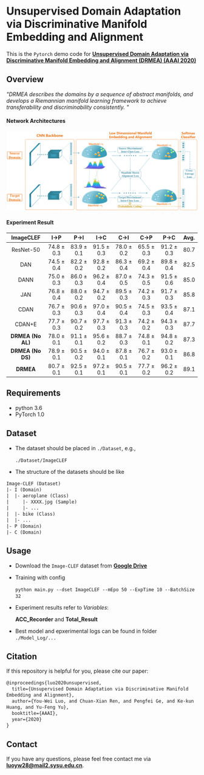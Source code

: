 # Unsupervised Domain Adaptation via Discriminative Manifold Embedding and Alignment

This is the `Pytorch` demo code for **[Unsupervised Domain Adaptation via Discriminative Manifold Embedding and Alignment (DRMEA) (AAAI 2020)](https://www.aaai.org/ojs/index.php/AAAI/article/view/5943)** 

## Overview

*"DRMEA describes the domains by a sequence of abstract manifolds, and develops a Riemannian manifold learning framework to achieve transferability and discriminability consistently. "*

#### Network Architectures
![NetworkArchitectures](https://github.com/LavieLuo/Datasets/blob/master/NetworkArchitectures_AAAI.png)

#### Experiment Result
ImageCLEF       |    I→P     |    P→I     |    I→C     |    C→I     |    C→P     |    P→C     | Avg. 
:----:|:----:|:----:|:----:|:----:|:----:|:----:|:----:
| ResNet-50     | 74.8 ± 0.3 | 83.9 ± 0.1 | 91.5 ± 0.3 | 78.0 ± 0.2 | 65.5 ± 0.3 | 91.2 ± 0.3 | 80.7
| DAN           | 74.5 ± 0.4 | 82.2 ± 0.2 | 92.8 ± 0.2 | 86.3 ± 0.4 | 69.2 ± 0.4 | 89.8 ± 0.4 | 82.5
| DANN          | 75.0 ± 0.3 | 86.0 ± 0.3 | 96.2 ± 0.4 | 87.0 ± 0.5 | 74.3 ± 0.5 | 91.5 ± 0.6 | 85.0
| JAN           | 76.8 ± 0.4 | 88.0 ± 0.2 | 94.7 ± 0.2 | 89.5 ± 0.3 | 74.2 ± 0.3 | 91.7 ± 0.3 | 85.8
| CDAN          | 76.7 ± 0.3 | 90.6 ± 0.3 | 97.0 ± 0.4 | 90.5 ± 0.4 | 74.5 ± 0.3 | 93.5 ± 0.4 | 87.1
| CDAN+E        | 77.7 ± 0.3 | 90.7 ± 0.2 | 97.7 ± 0.3 | 91.3 ± 0.3 | 74.2 ± 0.2 | 94.3 ± 0.3 | 87.7
| **DRMEA (No AL)** | 78.0 ± 0.1 | 91.1 ± 0.1 | 95.6 ± 0.2 | 88.7 ± 0.3 | 74.8 ± 0.1 | 94.8 ± 0.2 | 87.3
| **DRMEA (No DS)** | 78.9 ± 0.1 | 90.5 ± 0.2 | 94.0 ± 0.1 | 87.8 ± 0.1 | 76.7 ± 0.2 | 93.0 ± 0.1 | 86.8
| **DRMEA**         | 80.7 ± 0.1 | 92.5 ± 0.1 | 97.2 ± 0.1 | 90.5 ± 0.1 | 77.7 ± 0.2 | 96.2 ± 0.2 | 89.1

## Requirements
- python 3.6
- PyTorch 1.0

## Dataset
- The dataset should be placed in `./Dataset`, e.g.,

  `./Dataset/ImageCLEF`

- The structure of the datasets should be like
```
Image-CLEF (Dataset)
|- I (Domain)
|  |- aeroplane (Class)
|     |- XXXX.jpg (Sample) 
|     |- ...
|  |- bike (Class)
|  |- ...
|- P (Domain)
|- C (Domain)
```

## Usage
- Download the `Image-CLEF` dataset from **[Google Drive](https://drive.google.com/file/d/1_-XuTxmmGH3ayDIgPBzdaq8EpeLH2gvp/view?usp=sharing)**

- Training with config

  `python main.py --dset ImageCLEF --mEpo 50 --ExpTime 10 --BatchSize 32`
  
- Experiment results refer to *Variables*: 

  **ACC_Recorder** and **Total_Result**

- Best model and epxerimental logs can be found in folder `./Model_Log/...`

## Citation
If this repository is helpful for you, please cite our paper:
```
@inproceedings{luo2020unsupervised,
  title={Unsupervised Domain Adaptation via Discriminative Manifold Embedding and Alignment},
  author={You-Wei Luo, and Chuan-Xian Ren, and Pengfei Ge, and Ke-kun Huang, and Yu-Feng Yu},
  booktitle={AAAI},
  year={2020}
}
```

## Contact
If you have any questions, please feel free contact me via **luoyw28@mail2.sysu.edu.cn**.
